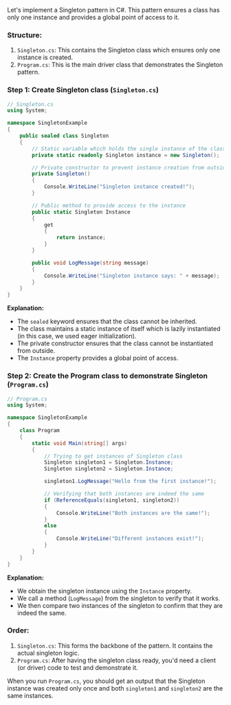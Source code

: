 Let's implement a Singleton pattern in C#. This pattern ensures a class has only one instance and provides a global point of access to it.

### Structure:

1. `Singleton.cs`: This contains the Singleton class which ensures only one instance is created.
2. `Program.cs`: This is the main driver class that demonstrates the Singleton pattern.

### Step 1: Create Singleton class (`Singleton.cs`)

```csharp
// Singleton.cs
using System;

namespace SingletonExample
{
    public sealed class Singleton
    {
        // Static variable which holds the single instance of the class
        private static readonly Singleton instance = new Singleton();

        // Private constructor to prevent instance creation from outside
        private Singleton() 
        {
            Console.WriteLine("Singleton instance created!");
        }

        // Public method to provide access to the instance
        public static Singleton Instance
        {
            get 
            {
                return instance;
            }
        }

        public void LogMessage(string message)
        {
            Console.WriteLine("Singleton instance says: " + message);
        }
    }
}
```

**Explanation:**
- The `sealed` keyword ensures that the class cannot be inherited.
- The class maintains a static instance of itself which is lazily instantiated (in this case, we used eager initialization). 
- The private constructor ensures that the class cannot be instantiated from outside.
- The `Instance` property provides a global point of access.

### Step 2: Create the Program class to demonstrate Singleton (`Program.cs`)

```csharp
// Program.cs
using System;

namespace SingletonExample
{
    class Program
    {
        static void Main(string[] args)
        {
            // Trying to get instances of Singleton class
            Singleton singleton1 = Singleton.Instance;
            Singleton singleton2 = Singleton.Instance;

            singleton1.LogMessage("Hello from the first instance!");

            // Verifying that both instances are indeed the same
            if (ReferenceEquals(singleton1, singleton2))
            {
                Console.WriteLine("Both instances are the same!");
            }
            else
            {
                Console.WriteLine("Different instances exist!");
            }
        }
    }
}
```

**Explanation:**
- We obtain the singleton instance using the `Instance` property.
- We call a method (`LogMessage`) from the singleton to verify that it works.
- We then compare two instances of the singleton to confirm that they are indeed the same.

### Order:

1. `Singleton.cs`: This forms the backbone of the pattern. It contains the actual singleton logic.
2. `Program.cs`: After having the singleton class ready, you'd need a client (or driver) code to test and demonstrate it.

When you run `Program.cs`, you should get an output that the Singleton instance was created only once and both `singleton1` and `singleton2` are the same instances.
